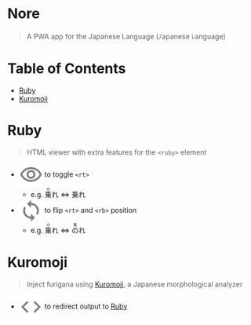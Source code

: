 # Nore <!-- omit in toc -->
> A PWA app for the Japanese Language (ﾉapanese ﾚanguage)

# Table of Contents <!-- omit in toc -->
- [Ruby](#ruby)
- [Kuromoji](#kuromoji)

# Ruby
> HTML viewer with extra features for the `<ruby>` element

- <img align=center src=/doc/assets/visibility.svg> to toggle `<rt>`
    - e.g. <ruby>乗<rt>の</rt></ruby>れ ⇔ 乗れ
- <img align=center src=/doc/assets/loop.svg> to flip `<rt>` and `<rb>` position
    - e.g. <ruby>乗<rt>の</rt></ruby>れ ⇔ <ruby>の<rt>乗</rt></ruby>れ

# Kuromoji
> Inject furigana using [Kuromoji](https://www.atilika.com/ja/kuromoji/), a Japanese morphological analyzer

- <img align=center src=/doc/assets/code.svg> to redirect output to [Ruby](#ruby)